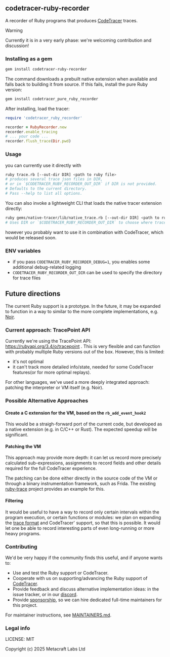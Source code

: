 ## codetracer-ruby-recorder

A recorder of Ruby programs that produces [CodeTracer](https://github.com/metacraft-labs/CodeTracer) traces.

> [!WARNING]
> Currently it is in a very early phase: we're welcoming contribution and discussion!


### Installing as a gem

```bash
gem install codetracer-ruby-recorder
```

The command downloads a prebuilt native extension when available and falls back
to building it from source. If this fails, install the pure Ruby version:

```bash
gem install codetracer_pure_ruby_recorder
```

After installing, load the tracer:

```ruby
require 'codetracer_ruby_recorder'

recorder = RubyRecorder.new
recorder.enable_tracing
# ... your code ...
recorder.flush_trace(Dir.pwd)
```

### Usage

you can currently use it directly with

```bash
ruby trace.rb [--out-dir DIR] <path to ruby file>
# produces several trace json files in DIR,
# or in `$CODETRACER_RUBY_RECORDER_OUT_DIR` if DIR is not provided.
# Defaults to the current directory.
# Pass --help to list all options.
```

You can also invoke a lightweight CLI that loads the native tracer extension
directly:

```bash
ruby gems/native-tracer/lib/native_trace.rb [--out-dir DIR] <path to ruby file>
# Uses DIR or `$CODETRACER_RUBY_RECORDER_OUT_DIR` to choose where traces are saved.
```

however you probably want to use it in combination with CodeTracer, which would be released soon.

### ENV variables

* if you pass `CODETRACER_RUBY_RECORDER_DEBUG=1`, you enables some additional debug-related logging
* `CODETRACER_RUBY_RECORDER_OUT_DIR` can be used to specify the directory for trace files

## Future directions

The current Ruby support is a prototype. In the future, it may be expanded to function in a way to similar to the more complete implementations, e.g. [Noir](https://github.com/blocksense-network/noir/tree/blocksense/tooling/tracer).

### Current approach: TracePoint API

Currently we're using the TracePoint API: https://rubyapi.org/3.4/o/tracepoint .
This is very flexible and can function with probably multiple Ruby versions out of the box. 
However, this is limited:

* it's not optimal
* it can't track more detailed info/state, needed for some CodeTracer features(or for more optimal replays).

For other languages, we've used a more deeply integrated approach: patching the interpreter or VM itself (e.g. Noir).

### Possible Alternative Approaches

#### Create a C extension for the VM, based on the `rb_add_event_hook2`

This would be a straigh-forward port of the current code, but developed as a native extension (e.g. in C/C++ or Rust). The expected speedup will be significant.

#### Patching the VM

This approach may provide more depth: it can let us record more precisely calculated sub-expressions, assignments to record fields and other details required for the full CodeTracer experience.

The patching can be done either directly in the source code of the VM or through a binary instrumentation framework, such as Frida. The existing [ruby-trace](https://www.nccgroup.com/us/research-blog/tool-update-ruby-trace-a-low-level-tracer-for-ruby/) project provides an example for this.

#### Filtering

It would be useful to have a way to record only certain intervals within the program execution, or certain functions or modules: 
we plan on expanding the [trace format](https://github.com/metacraft-labs/runtime_tracing/) and CodeTracer' support, so that this is possible. It would let one be able to record interesting
parts of even long-running or more heavy programs.

### Contributing

We'd be very happy if the community finds this useful, and if anyone wants to:

* Use and test the Ruby support or CodeTracer.
* Cooperate with us on supporting/advancing the Ruby support of [CodeTracer](https://github.com/metacraft-labs/CodeTracer).
* Provide feedback and discuss alternative implementation ideas: in the issue tracker, or in our [discord](https://discord.gg/qSDCAFMP).
* Provide [sponsorship](https://opencollective.com/codetracer), so we can hire dedicated full-time maintainers for this project.

For maintainer instructions, see [MAINTAINERS.md](MAINTAINERS.md).

### Legal info

LICENSE: MIT

Copyright (c) 2025 Metacraft Labs Ltd
